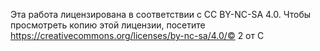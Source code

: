 Эта работа лицензирована в соответствии с CC BY-NC-SA 4.0. Чтобы просмотреть копию этой лицензии, посетите https://creativecommons.org/licenses/by-nc-sa/4.0/© 2 от С
